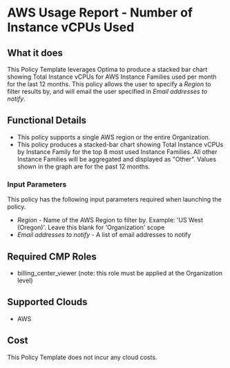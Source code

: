 # AWS Usage Report - Number of Instance vCPUs Used

## What it does

This Policy Template leverages Optima to produce a stacked bar chart showing Total Instance vCPUs for AWS Instance Families used per month for the last 12 months.
This policy allows the user to specify a *Region* to filter results by, and will email the user specified in *Email addresses to notify*.

## Functional Details

- This policy supports a single AWS region or the entire Organization.
- This policy produces a stacked-bar chart showing Total Instance vCPUs by Instance Family for the top 8 most used Instance Families. All other Instance Families will be aggregated and displayed as "Other". Values shown in the graph are for the past 12 months.

### Input Parameters

This policy has the following input parameters required when launching the policy.

- *Region* - Name of the AWS Region to filter by. Example: 'US West (Oregon)'. Leave this blank for 'Organization' scope
- *Email addresses to notify* - A list of email addresses to notify

## Required CMP Roles

- billing_center_viewer (note: this role must be applied at the Organization level)

## Supported Clouds

- AWS

## Cost

This Policy Template does not incur any cloud costs.
